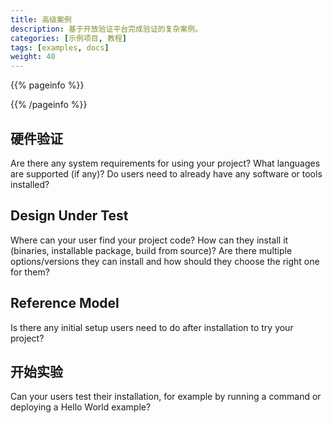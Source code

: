 ```yaml
---
title: 高级案例
description: 基于开放验证平台完成验证的复杂案例。
categories: [示例项目, 教程]
tags: [examples, docs]
weight: 40
---
```


{{% pageinfo %}}

{{% /pageinfo %}}

## 硬件验证

Are there any system requirements for using your project? What languages are supported (if any)? Do users need to already have any software or tools installed?

## Design Under Test

Where can your user find your project code? How can they install it (binaries, installable package, build from source)? Are there multiple options/versions they can install and how should they choose the right one for them?

## Reference Model

Is there any initial setup users need to do after installation to try your project?

## 开始实验

Can your users test their installation, for example by running a command or deploying a Hello World example?
